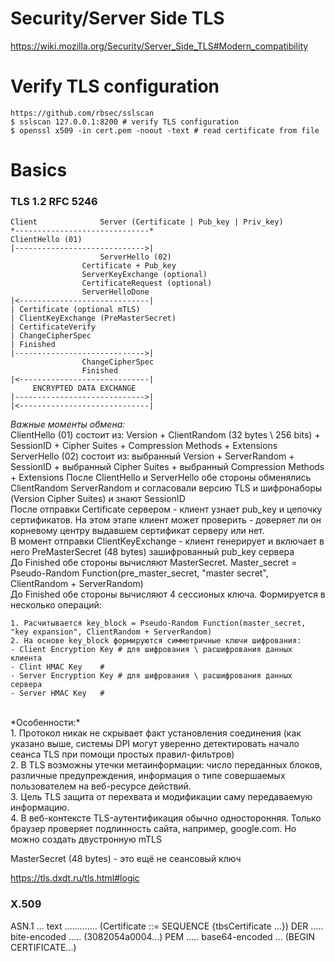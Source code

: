 # Security/Server Side TLS
https://wiki.mozilla.org/Security/Server_Side_TLS#Modern_compatibility

# Verify TLS configuration
```
https://github.com/rbsec/sslscan
$ sslscan 127.0.0.1:8200 # verify TLS configuration
$ openssl x509 -in cert.pem -noout -text # read certificate from file 

```

# Basics

### TLS 1.2 RFC 5246
```
Client				Server (Certificate | Pub_key | Priv_key)
*------------------------------*
ClientHello (01)
|----------------------------->|
	    			ServerHello (02)
				Certificate + Pub_key
		 		ServerKeyExchange (optional)
				CertificateRequest (optional)
				ServerHelloDone
|<-----------------------------|
| Certificate (optional mTLS)
| ClientKeyExchange (PreMasterSecret)
| CertificateVerify
| ChangeCipherSpec
| Finished  
|----------------------------->|
				ChangeCipherSpec
				Finished
|<-----------------------------|
     ENCRYPTED DATA EXCHANGE
|----------------------------->|
|<-----------------------------|
```

*Важные моменты обмена:*<br>
ClientHello (01) cостоит из: Version + ClientRandom (32 bytes \ 256 bits) + SessionID + Cipher Suites + Compression Methods + Extensions
ServerHello (02) cостоит из:  выбранный Version + ServerRandom + SessionID + выбранный Cipher Suites + выбранный Compression Methods + Extensions
После ClientHello и ServerHello обе стороны обменялись ClientRandom ServerRandom и согласовали версию TLS и шифронаборы (Version Cipher Suites) и знают SessionID<br>
После отправки Certificate сервером - клиент узнает pub_key и цепочку сертификатов. На этом этапе клиент может проверить - доверяет ли он корневому центру выдавшем сертификат серверу или нет.<br>
В момент отправки ClientKeyExchange - клиент генерирует и включает в него PreMasterSecret (48 bytes) зашифрованный pub_key сервера<br> 
До Finished обе стороны вычисляют MasterSecret. Master_secret = Pseudo-Random Function(pre_master_secret, "master secret", ClientRandom + ServerRandom)<br> 
До Finished обе стороны вычисляют 4 сессионых ключа. Формируется в несколько операций:<br>
```
1. Расчитывается key_block = Pseudo-Random Function(master_secret, "key expansion", ClientRandom + ServerRandom)
2. На основе key_block формируются симметричные ключи шифрования:
- Client Encryption Key # для шифрования \ расшифрования данных клиента
- Clint HMAC Key 	# 
- Server Encryption Key # для шифрования \ расшифрования данных сервера
- Server HMAC Key	# 
```

<br>
*Особенности:*<br>
1. Протокол никак не скрывает факт установления соединения (как указано выше, системы DPI могут уверенно детектировать начало сеанса TLS при помощи простых правил-фильтров)<br>
2. В TLS возможны утечки метаинформации: число переданных блоков, различные предупреждения, информация о типе совершаемых пользователем на веб-ресурсе действий. <br>
3. Цель TLS защита от перехвата и модификации саму передаваемую информацию.<br>
4. В веб-контексте TLS-аутентификация обычно односторонняя. Только браузер проверяет подлинность сайта, например, google.com. Но можно создать двустронную mTLS<br>


MasterSecret (48 bytes) - это ещё не сеансовый ключ

https://tls.dxdt.ru/tls.html#logic

### X.509
ASN.1 ... text ............. (Certificate ::= SEQUENCE {tbsCertificate ...})
DER ..... bite-encoded ..... (3082054a0004...)
PEM ..... base64-encoded ... (BEGIN CERTIFICATE...)
